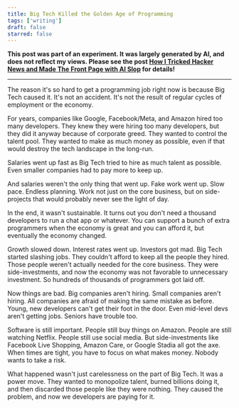 ```yaml
---
title: Big Tech Killed the Golden Age of Programming
tags: ['writing']
draft: false
starred: false
---
```


**This post was part of an experiment. It was largely generated by AI, and does not reflect my views. Please see the post [How I Tricked Hacker News and Made The Front Page with AI Slop](https://www.taylor.gl/blog/30) for details!**

***

The reason it's so hard to get a programming job right now is because Big Tech caused it. It's not an accident. It's not the result of regular cycles of employment or the economy.

For years, companies like Google, Facebook/Meta, and Amazon hired too many developers. They knew they were hiring too many developers, but they did it anyway because of corporate greed. They wanted to control the talent pool. They wanted to make as much money as possible, even if that would destroy the tech landscape in the long-run.

Salaries went up fast as Big Tech tried to hire as much talent as possible. Even smaller companies had to pay more to keep up.

And salaries weren't the only thing that went up. Fake work went up. Slow pace. Endless planning. Work not just on the core business, but on side-projects that would probably never see the light of day.

In the end, it wasn't sustainable. It turns out you don't need a thousand developers to run a chat app or whatever. You can support a bunch of extra programmers when the economy is great and you can afford it, but eventually the economy changed.

Growth slowed down. Interest rates went up. Investors got mad. Big Tech started slashing jobs. They couldn't afford to keep all the people they hired. Those people weren't actually needed for the core business. They were side-investments, and now the economy was not favorable to unnecessary investment. So hundreds of thousands of programmers got laid off.

Now things are bad. Big companies aren't hiring. Small companies aren't hiring. All companies are afraid of making the same mistake as before. Young, new developers can't get their foot in the door. Even mid-level devs aren't getting jobs. Seniors have trouble too.

Software is still important. People still buy things on Amazon. People are still watching Netflix. People still use social media. But side-investments like Facebook Live Shopping, Amazon Care, or Google Stadia all got the axe. When times are tight, you have to focus on what makes money. Nobody wants to take a risk.

What happened wasn't just carelessness on the part of Big Tech. It was a power move. They wanted to monopolize talent, burned billions doing it, and then discarded those people like they were nothing. They caused the problem, and now we developers are paying for it.
